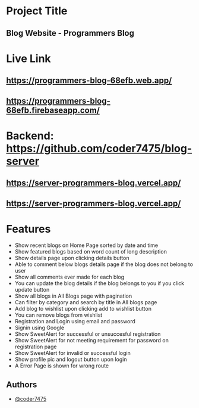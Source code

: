 # Project Title

## Blog Website - Programmers Blog

# Live Link
## https://programmers-blog-68efb.web.app/
## https://programmers-blog-68efb.firebaseapp.com/

# Backend: https://github.com/coder7475/blog-server
##  https://server-programmers-blog.vercel.app/
## https://server-programmers-blog.vercel.app/

# Features

- Show recent blogs on Home Page sorted by date and time
- Show featured blogs based on word count of long description
- Show details page upon clicking details button
- Able to comment below blogs details page if the blog does not belong to user
- Show all comments ever made for each blog
- You can update the blog details if the blog belongs to you if you click update button
- Show all blogs in All Blogs page with pagination
- Can filter by category and search by title in All blogs page
- Add blog to wishlist upon clicking add to wishlist button
- You can remove blogs from wishlist
- Registration and Login using email and password
- Signin using Google 
- Show SweetAlert for successful or unsuccesful registration
- Show SweetAlert for not meeting requirement for password on registration page
- Show SweetAlert for invalid or successful login
- Show profile pic and logout button upon login
- A Error Page is shown for wrong route

## Authors

- [@coder7475](https://github.com/coder7475)
